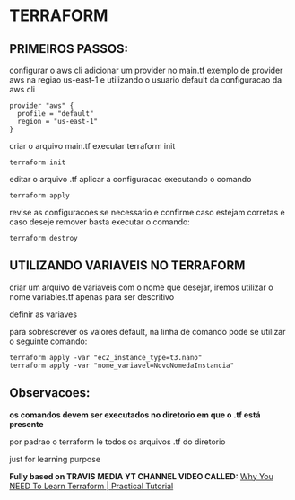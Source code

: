 # TERRAFORM

## PRIMEIROS PASSOS:
configurar o aws cli
adicionar um provider no main.tf
exemplo de provider aws na regiao us-east-1 e utilizando o usuario default da configuracao da aws cli
```
provider "aws" {
  profile = "default"
  region = "us-east-1"  
}
``` 
criar o arquivo main.tf
executar terraform init
```
terraform init
```
editar o arquivo .tf
aplicar a configuracao executando o comando 
```
terraform apply
```
revise as configuracoes se necessario e confirme caso estejam corretas
e caso deseje remover basta executar o comando:
 ```
 terraform destroy
 ```
## UTILIZANDO VARIAVEIS NO TERRAFORM
criar um arquivo de variaveis com o nome que desejar, iremos utilizar o nome variables.tf apenas para ser descritivo

definir as variaves

para sobrescrever os valores default, na linha de comando pode se utilizar o seguinte comando:
```
terraform apply -var "ec2_instance_type=t3.nano"
terraform apply -var "nome_variavel=NovoNomedaInstancia"
```
## Observacoes: 
 **os comandos devem ser executados no diretorio em que o .tf está presente**

por padrao o terraform le todos os arquivos .tf do diretorio

just for learning purpose

 **Fully based on TRAVIS MEDIA YT CHANNEL VIDEO CALLED:**
  [Why You NEED To Learn Terraform | Practical Tutorial](https://www.youtube.com/watch?v=nvNqfgojocs)
